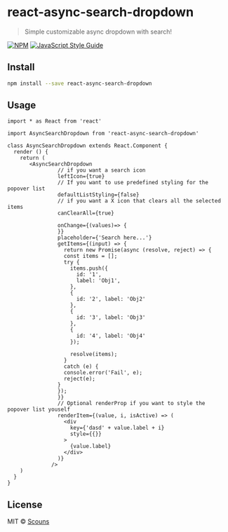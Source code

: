 # react-async-search-dropdown

>Simple customizable async dropdown with search!

[![NPM](https://img.shields.io/npm/v/react-async-search-dropdown.svg)](https://www.npmjs.com/package/react-async-search-dropdown) [![JavaScript Style Guide](https://img.shields.io/badge/code_style-standard-brightgreen.svg)](https://standardjs.com)

## Install

```bash
npm install --save react-async-search-dropdown
```

## Usage

```tsx
import * as React from 'react'

import AsyncSearchDropdown from 'react-async-search-dropdown'

class AsyncSearchDropdown extends React.Component {
  render () {
    return (
       <AsyncSearchDropdown
                // if you want a search icon
                leftIcon={true}
                // If you want to use predefined styling for the popover list
                defaultListStyling={false}
                // if you want a X icon that clears all the selected items
                canClearAll={true}
      
                onChange={(values)=> {
                }}
                placeholder={'Search here...'}
                getItems={(input) => {
                  return new Promise(async (resolve, reject) => {
                  const items = [];
                  try {
                    items.push({
                      id: '1',
                      label: 'Obj1',
                    },
                    {
                      id: '2', label: 'Obj2'
                    },
                    {
                      id: '3', label: 'Obj3'
                    },
                    {
                      id: '4', label: 'Obj4'
                    });
      
                    resolve(items);
                  }
                  catch (e) {
                  console.error('Fail', e);
                  reject(e);
                }
                });
                }}
                // Optional renderProp if you want to style the popover list youself
                renderItem={(value, i, isActive) => (
                  <div
                    key={'dasd' + value.label + i}
                    style={{}}
                  >
                    {value.label}
                  </div>
                )}
              />
    )
  }
}
```

## License

MIT © [Scouns](https://github.com/Scouns)
